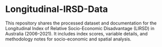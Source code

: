 # Longitudinal-IRSD-Data
This repository shares the processed dataset and documentation for the Longitudinal Index of Relative Socio-Economic Disadvantage (LIRSD) in Australia (2006–2021). It includes index scores, variable details, and methodology notes for socio-economic and spatial analysis.
